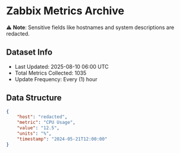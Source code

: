 # Zabbix Metrics Archive

⚠️ **Note**: Sensitive fields like hostnames and system descriptions are redacted.

## Dataset Info
- Last Updated: 2025-08-10 06:00 UTC
- Total Metrics Collected: 1035
- Update Frequency: Every (1) hour

## Data Structure
```json
{
    "host": "redacted",
    "metric": "CPU Usage",
    "value": "12.5",
    "units": "%",
    "timestamp": "2024-05-21T12:00:00"
}
```
